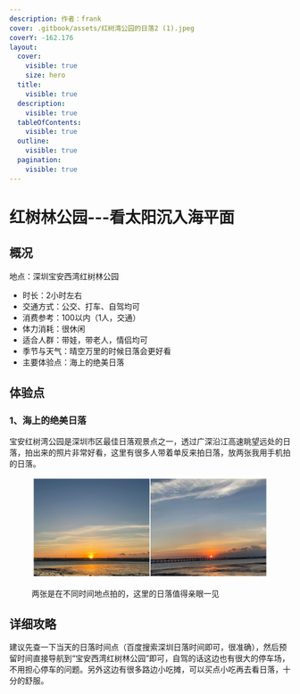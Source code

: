 ```yaml
---
description: 作者：frank
cover: .gitbook/assets/红树湾公园的日落2 (1).jpeg
coverY: -162.176
layout:
  cover:
    visible: true
    size: hero
  title:
    visible: true
  description:
    visible: true
  tableOfContents:
    visible: true
  outline:
    visible: true
  pagination:
    visible: true
---
```


# 红树林公园---看太阳沉入海平面

## 概况

地点：深圳宝安西湾红树林公园

* 时长：2小时左右
* 交通方式：公交、打车、自驾均可
* 消费参考：100以内（1人，交通）
* 体力消耗：很休闲
* 适合人群：带娃，带老人，情侣均可
* 季节与天气：晴空万里的时候日落会更好看
* 主要体验点：海上的绝美日落

## 体验点

### 1、海上的绝美日落

宝安红树湾公园是深圳市区最佳日落观景点之一，透过广深沿江高速眺望远处的日落，拍出来的照片非常好看，这里有很多人带着单反来拍日落，放两张我用手机拍的日落。

<figure><img src=".gitbook/assets/红树林1.jpg" alt=""><figcaption><p>两张是在不同时间地点拍的，这里的日落值得亲眼一见</p></figcaption></figure>

## 详细攻略

建议先查一下当天的日落时间点（百度搜索深圳日落时间即可，很准确），然后预留时间直接导航到“宝安西湾红树林公园”即可，自驾的话这边也有很大的停车场，不用担心停车的问题。另外这边有很多路边小吃摊，可以买点小吃再去看日落，十分的舒服。
